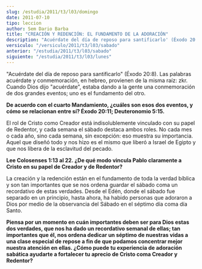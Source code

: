 ```yaml
---
slug: /estudia/2011/t3/l03/domingo
date: 2011-07-10
tipo: leccion
author: Sem Dario Barba
title: "CREACIÓN Y REDENCIÓN: EL FUNDAMENTO DE LA ADORACIÓN"
description: "Acuérdate del día de reposo para santificarlo' (Éxodo 20:8). Las palabras  acuérdate y conmemoración, en hebreo, provienen de la misma raíz: zkr. Cuando  Dios dijo 'acuérdate'"
versiculo: "/versiculo/2011/t3/l03/sabado"
anterior: "/estudia/2011/t3/l03/sabado"
siguiente: "/estudia/2011/t3/l03/lunes"
---
```


"Acuérdate del día de reposo para santificarlo" (Éxodo 20:8). Las palabras acuérdate y conmemoración, en hebreo, provienen de la misma raíz: zkr. Cuando Dios dijo "acuérdate", estaba dando a la gente una conmemoración de dos grandes eventos; uno es el fundamento del otro.

**De acuerdo con el cuarto Mandamiento, ¿cuáles son esos dos eventos, y cómo se relacionan entre sí? Éxodo 20:11; Deuteronomio 5:15.**

El rol de Cristo como Creador está indisolublemente vinculado con su papel de Redentor, y cada semana el sábado destaca ambos roles. No cada mes o cada año, sino cada semana, sin excepción: eso muestra su importancia. Aquel que diseñó todo y nos hizo es el mismo que liberó a Israel de Egipto y que nos libera de la esclavitud del pecado.

**Lee Colosenses 1:13 al 22. ¿De qué modo vincula Pablo claramente a Cristo en su papel de Creador y de Redentor?**

La creación y la redención están en el fundamento de toda la verdad bíblica y son tan importantes que se nos ordena guardar el sábado coma un recordativo de estas verdades. Desde el Edén, donde el sábado fue separado en un principio, hasta ahora, ha habido personas que adoraron a Dios por medio de la observancia del Sábado en el séptimo día coma día Santo.

**Piensa por un momento en cuán importantes deben ser para Dios estas dos verdades, que nos ha dado un recordativo semanal de ellas; tan importantes que él, nos ordena dedicar un séptimo de nuestras vidas a una clase especial de repose a fin de que podamos concentrar mejor nuestra atención en ellas. ¿Cómo puede tu experiencia de adoración sabática ayudarte a fortalecer tu aprecio de Cristo coma Creador y Redentor?**
